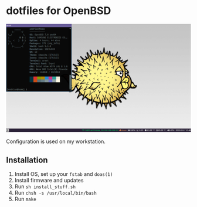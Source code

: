 # dotfiles for OpenBSD

![screenshot](screenshot.png)

Configuration is used on my workstation.

## Installation

1. Install OS, set up your `fstab` and `doas(1)`
2. Install firmware and updates
3. Run `sh install_stuff.sh`
4. Run `chsh -s /usr/local/bin/bash`
5. Run `make`
